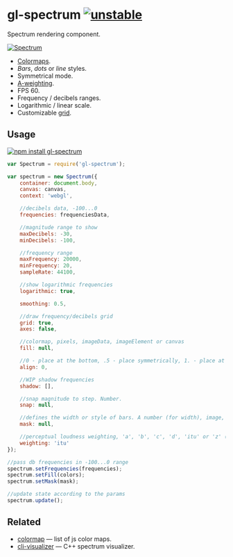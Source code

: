 # gl-spectrum [![unstable](http://badges.github.io/stability-badges/dist/unstable.svg)](http://github.com/badges/stability-badges)

Spectrum rendering component.

[![Spectrum](https://raw.githubusercontent.com/audio-lab/gl-spectrum/gh-pages/preview.png "Spectrum")](http://audio-lab.github.io/gl-spectrum/)

* [Colormaps](https://github.com/bpostlethwaite/colormap).
* _Bars_, _dots_ or _line_ styles.
* Symmetrical mode.
* [A-weighting](https://github.com/audio-lab/a-weighting).
* FPS 60.
* Frequency / decibels ranges.
* Logarithmic / linear scale.
* Customizable [grid](https://github.com/dfcreative/plot-grid).


## Usage

[![npm install gl-spectrum](https://nodei.co/npm/gl-spectrum.png?mini=true)](https://npmjs.org/package/gl-spectrum/)

```js
var Spectrum = require('gl-spectrum');

var spectrum = new Spectrum({
	container: document.body,
	canvas: canvas,
	context: 'webgl',

	//decibels data, -100...0
	frequencies: frequenciesData,

	//magnitude range to show
	maxDecibels: -30,
	minDecibels: -100,

	//frequency range
	maxFrequency: 20000,
	minFrequency: 20,
	sampleRate: 44100,

	//show logarithmic frequencies
	logarithmic: true,

	smoothing: 0.5,

	//draw frequency/decibels grid
	grid: true,
	axes: false,

	//colormap, pixels, imageData, imageElement or canvas
	fill: null,

	//0 - place at the bottom, .5 - place symmetrically, 1. - place at the top
	align: 0,

	//WIP shadow frequencies
	shadow: [],

	//snap magnitude to step. Number.
	snap: null,

	//defines the width or style of bars. A number (for width), image, imageData or canvasElement.
	mask: null,

	//perceptual loudness weighting, 'a', 'b', 'c', 'd', 'itu' or 'z' (see a-weighting)
	weighting: 'itu'
});

//pass db frequencies in -100...0 range
spectrum.setFrequencies(frequencies);
spectrum.setFill(colors);
spectrum.setMask(mask);

//update state according to the params
spectrum.update();
```

## Related

* [colormap](https://github.com/bpostlethwaite/colormap) — list of js color maps.
* [cli-visualizer](https://github.com/dpayne/cli-visualizer) — C++ spectrum visualizer.